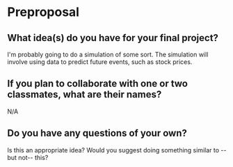 # Preproposal

## What idea(s) do you have for your final project?

I'm probably going to do a simulation of some sort. The simulation will involve using data to predict future events, such as stock prices.

## If you plan to collaborate with one or two classmates, what are their names?

N/A

## Do you have any questions of your own?

Is this an appropriate idea? Would you suggest doing something similar to --but not-- this?
